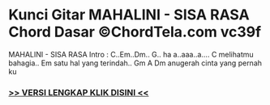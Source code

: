 
 # Kunci Gitar MAHALINI - SISA RASA Chord Dasar ©ChordTela.com vc39f


MAHALINI - SISA RASA Intro : C..Em..Dm.. G.. ha a..aaa..a…. C melihatmu bahagia.. Em satu hal yang terindah.. Gm A Dm anugerah cinta yang pernah ku

###  <a href="https://shortlighzx.web.app?sq=Kunci Gitar MAHALINI - SISA RASA Chord Dasar ©ChordTela.com"> >> VERSI LENGKAP KLIK DISINI << </a>
